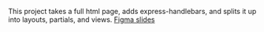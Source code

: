 This project takes a full html page, adds express-handlebars, and splits it up into layouts, partials, and views.
[Figma slides](https://www.figma.com/file/2jvLbwqt2VGqNv76C17f8Q/Express-Handlebars-(Elise)?node-id=0%3A1)